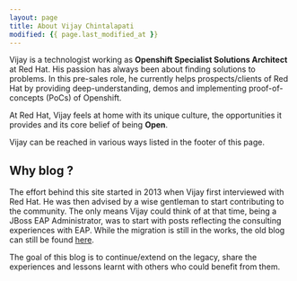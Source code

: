 ```yaml
---
layout: page
title: About Vijay Chintalapati 
modified: {{ page.last_modified_at }}
---
```


Vijay is a technologist working as **Openshift Specialist Solutions Architect** at Red Hat. His passion has always been about finding solutions to problems. In this pre-sales role, he currently helps prospects/clients of Red Hat by providing deep-understanding, demos and implementing proof-of-concepts (PoCs) of Openshift.

At Red Hat, Vijay feels at home with its unique culture, the opportunities it provides and its core belief of being **Open**. 

Vijay can be reached in various ways listed in the footer of this page.

Why blog ?
-------------------------

The effort behind this site started in 2013 when Vijay first interviewed with Red Hat. He was then advised by a wise gentleman to start contributing to the community. The only means Vijay could think of at that time, being a JBoss EAP Administrator, was to start with posts reflecting the consulting experiences with EAP. While the migration is still in the works, the old blog can still be found [here](http://everything-jboss.blogspot.com).

The goal of this blog is to continue/extend on the legacy, share the experiences and lessons learnt with others who could benefit from them.  

